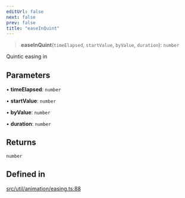 ```yaml
---
editUrl: false
next: false
prev: false
title: "easeInQuint"
---
```


> **easeInQuint**(`timeElapsed`, `startValue`, `byValue`, `duration`): `number`

Quintic easing in

## Parameters

• **timeElapsed**: `number`

• **startValue**: `number`

• **byValue**: `number`

• **duration**: `number`

## Returns

`number`

## Defined in

[src/util/animation/easing.ts:88](https://github.com/fabricjs/fabric.js/blob/v6.0.0-rc4/src/util/animation/easing.ts#L88)
